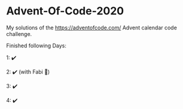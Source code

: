 <H1>Advent-Of-Code-2020</H1>

My solutions of the https://adventofcode.com/ Advent calendar code challenge.

Finished following Days:

1: :heavy_check_mark:

2: :heavy_check_mark: (with Fabi :100:)

3: :heavy_check_mark:

4: :heavy_check_mark:
